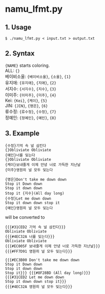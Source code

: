 namu_lfmt.py
=========
## 1. Usage
`$ ./namu_lfmt.py < input.txt > output.txt`  
## 2. Syntax
`{NAME}` starts coloring.  
ALL: `{}`  
베이비소울: `{베이비소울}`, `{소울}`, `{1}`  
유지애: `{유지애}`, `{지애}`, `{2}`  
서지수: `{서지수}`, `{지수}`, `{3}`  
이미주: `{이미주}`, `{미주}`, `{4}`  
Kei: `{Kei}`, `{케이}`, `{5}`  
JIN: `{JIN}`, `{명은}`, `{6}`  
류수정: `{류수정}`, `{수정}`, `{7}`  
정예인: `{정예인}`, `{예인}`, `{8}`  
## 3. Example
```
{수정}기억 속 널 삼킨다
{}Obliviate Obliviate
{예인}너를 잊는다
{}Obliviate Obliviate
{케이}보내줄게 이제 안녕 너로 가득한 지난날
{미주}영원히 널 모두 잊는다

{명은}Don't take me down down
Stop it Down down
Stop it down down
Stop it {지수}(All day long)
{수정}Let me down down
Stop it down down stop it
{예인}영원히 널 모두 잊는다

```
will be converted to
```
{{{#31CED2 기억 속 널 삼킨다}}}
Obliviate Obliviate
{{{#4EC32A 너를 잊는다}}}
Obliviate Obliviate
{{{#EC005F 보내줄게 이제 안녕 너로 가득한 지난날}}}
{{{#FF7D91 영원히 널 모두 잊는다}}}

{{{#EC3B00 Don't take me down down
Stop it Down down
Stop it down down
Stop it}}} {{{#8F28BD (All day long)}}}
{{{#31CED2 Let me down down
Stop it down down stop it}}}
{{{#4EC32A 영원히 널 모두 잊는다}}}
```
